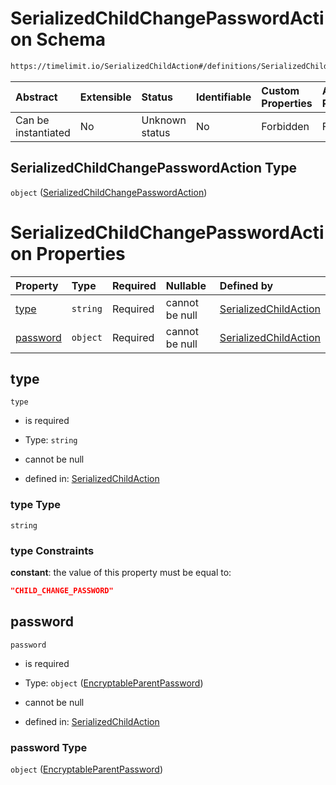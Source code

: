 # SerializedChildChangePasswordAction Schema

```txt
https://timelimit.io/SerializedChildAction#/definitions/SerializedChildChangePasswordAction
```

| Abstract            | Extensible | Status         | Identifiable | Custom Properties | Additional Properties | Access Restrictions | Defined In                                                                                      |
| :------------------ | :--------- | :------------- | :----------- | :---------------- | :-------------------- | :------------------ | :---------------------------------------------------------------------------------------------- |
| Can be instantiated | No         | Unknown status | No           | Forbidden         | Forbidden             | none                | [SerializedChildAction.schema.json\*](SerializedChildAction.schema.json "open original schema") |

## SerializedChildChangePasswordAction Type

`object` ([SerializedChildChangePasswordAction](serializedchildaction-definitions-serializedchildchangepasswordaction.md))

# SerializedChildChangePasswordAction Properties

| Property              | Type     | Required | Nullable       | Defined by                                                                                                                                                                                                                      |
| :-------------------- | :------- | :------- | :------------- | :------------------------------------------------------------------------------------------------------------------------------------------------------------------------------------------------------------------------------ |
| [type](#type)         | `string` | Required | cannot be null | [SerializedChildAction](serializedchildaction-definitions-serializedchildchangepasswordaction-properties-type.md "https://timelimit.io/SerializedChildAction#/definitions/SerializedChildChangePasswordAction/properties/type") |
| [password](#password) | `object` | Required | cannot be null | [SerializedChildAction](serializedchildaction-definitions-encryptableparentpassword.md "https://timelimit.io/SerializedChildAction#/definitions/SerializedChildChangePasswordAction/properties/password")                       |

## type

`type`

- is required

- Type: `string`

- cannot be null

- defined in: [SerializedChildAction](serializedchildaction-definitions-serializedchildchangepasswordaction-properties-type.md "https://timelimit.io/SerializedChildAction#/definitions/SerializedChildChangePasswordAction/properties/type")

### type Type

`string`

### type Constraints

**constant**: the value of this property must be equal to:

```json
"CHILD_CHANGE_PASSWORD"
```

## password

`password`

- is required

- Type: `object` ([EncryptableParentPassword](serializedchildaction-definitions-encryptableparentpassword.md))

- cannot be null

- defined in: [SerializedChildAction](serializedchildaction-definitions-encryptableparentpassword.md "https://timelimit.io/SerializedChildAction#/definitions/SerializedChildChangePasswordAction/properties/password")

### password Type

`object` ([EncryptableParentPassword](serializedchildaction-definitions-encryptableparentpassword.md))
